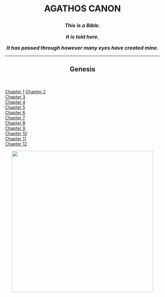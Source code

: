 <h1 align="center">
  
  AGATHOS CANON
  
</h1>

<h3 align="center">

<em>This is a Bible.</em>  <br>

<em>It is told here.</em>  <br>

<em>It has passed through however many eyes have created mine.</em>  <br>

</h3>

-------------------------------------------------------------------------------------------------------------------------------------------------------
<h2 align='center'>
  
Genesis

</h2>

<br> 
 
  [Chapter 1](https://icecauldron.github.io/Genesis/Genesis01) 
  [Chapter 2](https://icecauldron.github.io/Genesis/Genesis02)  
  [Chapter 3](https://icecauldron.github.io/Genesis/Genesis03)  
  [Chapter 4](https://icecauldron.github.io/Genesis/Genesis04)  
  [Chapter 5](https://icecauldron.github.io/Genesis/Genesis05)  
  [Chapter 6](https://icecauldron.github.io/Genesis/Genesis06)  
  [Chapter 7](https://icecauldron.github.io/Genesis/Genesis07)  
  [Chapter 8](https://icecauldron.github.io/Genesis/Genesis08)  
  [Chapter 9](https://icecauldron.github.io/Genesis/Genesis09)  
  [Chapter 10](https://icecauldron.github.io/Genesis/Genesis10)  
  [Chapter 11](https://icecauldron.github.io/Genesis/Genesis11)  
  [Chapter 12](https://icecauldron.github.io/Genesis/Genesis12)  
  

<p align="center">
 
  <img width="460" height="460" src="https://user-images.githubusercontent.com/49413578/136617440-bff21b50-0069-49f1-b1f2-434a86686b1a.png">
  
</p>


